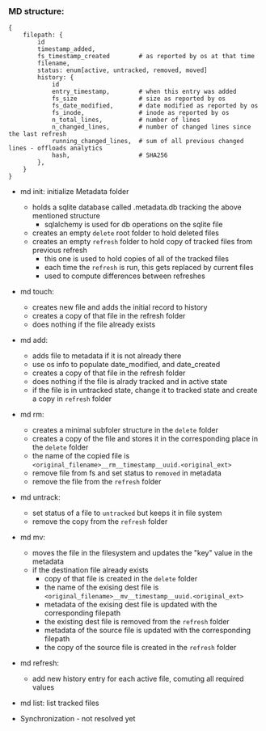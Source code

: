 ### MD structure:

```
{
    filepath: {
        id
        timestamp_added,
        fs_timestamp_created        # as reported by os at that time
        filename,
        status: enum[active, untracked, removed, moved]
        history: {
            id
            entry_timestamp,        # when this entry was added
            fs_size                 # size as reported by os
            fs_date_modified,       # date modified as reported by os
            fs_inode,               # inode as reported by os
            n_total_lines,          # number of lines
            n_changed_lines,        # number of changed lines since the last refresh
            running_changed_lines,  # sum of all previous changed lines - offloads analytics
            hash,                   # SHA256
        },
    }
}
```

-   md init: initialize Metadata folder
    -   holds a sqlite database called .metadata.db tracking the above mentioned structure
        -   sqlalchemy is used for db operations on the sqlite file
    -   creates an empty `delete` root folder to hold deleted files
    -   creates an empty `refresh` folder to hold copy of tracked files from previous refresh
        -   this one is used to hold copies of all of the tracked files
        -   each time the `refresh` is run, this gets replaced by current files
        -   used to compute differences between refreshes
-   md touch:
    -   creates new file and adds the initial record to history
    -   creates a copy of that file in the refresh folder
    -   does nothing if the file already exists
-   md add:
    -   adds file to metadata if it is not already there
    -   use os info to populate date_modified, and date_created
    -   creates a copy of that file in the refresh folder
    -   does nothing if the file is alrady tracked and in active state
    -   if the file is in untracked state, change it to tracked state and create a copy in `refresh` folder
-   md rm:
    -   creates a minimal subfoler structure in the `delete` folder
    -   creates a copy of the file and stores it in the corresponding place in the `delete` folder
    -   the name of the copied file is `<original_filename>__rm__timestamp__uuid.<original_ext>`
    -   remove file from fs and set status to `removed` in metadata
    -   remove the file from the `refresh` folder
-   md untrack:
    -   set status of a file to `untracked` but keeps it in file system
    -   remove the copy from the `refresh` folder
-   md mv:
    -   moves the file in the filesystem and updates the "key" value in the metadata
    -   if the destination file already exists
        -   copy of that file is created in the `delete` folder
        -   the name of the exising dest file is `<original_filename>__mv__timestamp__uuid.<original_ext>`
        -   metadata of the exising dest file is updated with the corresponding filepath
        -   the existing dest file is removed from the `refresh` folder
        -   metadata of the source file is updated with the corresponding filepath
        -   the copy of the source file is created in the `refresh` folder
-   md refresh:

    -   add new history entry for each active file, comuting all required values

-   md list: list tracked files

-   Synchronization - not resolved yet
